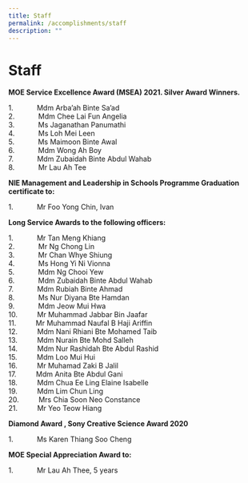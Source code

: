 ```yaml
---
title: Staff
permalink: /accomplishments/staff
description: ""
---
```

# **Staff**

**MOE Service Excellence Award (MSEA) 2021. Silver Award Winners.**

1.            Mdm Arba’ah Binte Sa’ad  
2.            Mdm Chee Lai Fun Angelia   
3.            Ms Jaganathan Panumathi   
4.            Ms Loh Mei Leen   
5.            Ms Maimoon Binte Awal    
6.            Mdm Wong Ah Boy   
7.            Mdm Zubaidah Binte Abdul Wahab   
8.            Mr Lau Ah Tee

**NIE Management and Leadership in Schools Programme Graduation certificate to:**

1.            Mr Foo Yong Chin, Ivan

**Long Service Awards to the following officers:**

1.            Mr Tan Meng Khiang   
2.            Mr Ng Chong Lin   
3.            Mr Chan Whye Shiung   
4.            Ms Hong Yi Ni Vionna   
5.            Mdm Ng Chooi Yew   
6.            Mdm Zubaidah Binte Abdul Wahab   
7.            Mdm Rubiah Binte Ahmad  
8.            Ms Nur Diyana Bte Hamdan   
9.            Mdm Jeow Mui Hwa   
10.          Mr Muhammad Jabbar Bin Jaafar    
11.          Mr Muhammad Naufal B Haji Ariffin   
12.          Mdm Nani Rhiani Bte Mohamed Taib   
13.          Mdm Nurain Bte Mohd Salleh   
14.          Mdm Nur Rashidah Bte Abdul Rashid    
15.          Mdm Loo Mui Hui   
16.          Mr Muhamad Zaki B Jalil   
17.          Mdm Anita Bte Abdul Gani    
18.          Mdm Chua Ee Ling Elaine Isabelle    
19.          Mdm Lim Chun Ling   
20.          Mrs Chia Soon Neo Constance    
21.          Mr Yeo Teow Hiang

**Diamond Award , Sony Creative Science Award 2020**

1.            Ms Karen Thiang Soo Cheng       

**MOE Special Appreciation Award to:**

1.            Mr Lau Ah Thee, 5 years